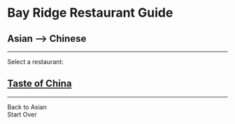 # Bay Ridge Restaurant Guide
## Asian --> Chinese
---
Select a restaurant:
## [Taste of China](http://www.brooklyntasteofchina.com/)

---
Back to Asian  
Start Over